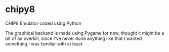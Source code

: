 # chipy8
CHIP8 Emulator coded using Python

The graphical backend is made using Pygame for now, thought it might be a bit of an overkill, since I've never done anything like that I wanted something I was familiar with at least
